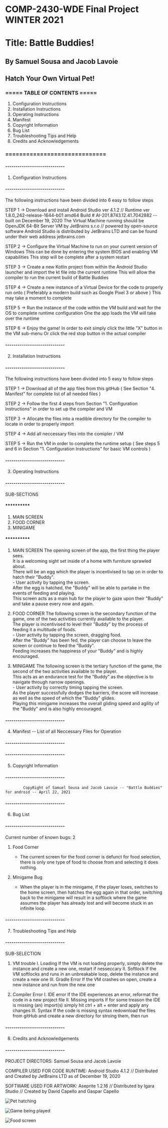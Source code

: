 # COMP-2430-WDE Final Project WINTER 2021
# Title: Battle Buddies!
## By Samuel Sousa and Jacob Lavoie
## Hatch Your Own Virtual Pet!

### ===== TABLE OF CONTENTS =====
1. Configuration Instructions
2. Installation Instructions
3. Operating Instructions
4. Manifest
5. Copyright Information
6. Bug List
7. Troubleshooting Tips and Help
8. Credits and Acknowledgements
### =============================


#### -----------------------------
1. Configuration Instructions
#### -----------------------------

The following instructions have been divided into 6 easy to follow steps

STEP 1 -> Download and install Android Studio ver 4.1.2 // Runtime ver 1.8.0_242-release-1644-b01 amd64
          Build # AI-201.8743.12.41.7042882 -- built on December 19, 2020
          The Virtual Machine running should be OpenJDK 64-Bit Server VM by JetBrains s.r.o // powered by open-source software
          Android Studio is distributed by JetBrains LTD and can be found under their web address jetbrains.com 

STEP 2 -> Configure the Virtual Machine to run on your current version of Windows
          This can be done by entering the system BIOS and enabling VM capabilities
          This step will be complete after a system restart

STEP 3 -> Create a new Kotlin project from within the Android Studio launcher and import the kt file into the current runtime
          This will allow the compiler to run the current build of Battle Buddies

STEP 4 -> Create a new instance of a Virtual Device for the code to properly run onto
          ( Preferably a modern build such as Google Pixel 3 or above )
	  This may take a moment to complete
	
STEP 5 -> Run the instance of the code within the VM build and wait for the OS to complete runtime configuration
	  One the app loads the VM will take over the runtime
					
STEP 6 -> Enjoy the game!
	  In order to exit simply click the little "X" button in the VM sub-menu
	  Or click the red stop button in the actual compiler

#### -----------------------------
2. Installation Instructions
#### -----------------------------

The following instructions have been divided into 5 easy to follow steps

STEP 1 -> Download all of the app files from this gitHub
		( See Section "4. Manifest" for complete list of all needed files )

STEP 2 -> Follow the first 4 steps from Section "1. Configuration Instructions" in order to set up the compiler and VM

STEP 3 -> Allocate the files into a readible directory for the compiler to locate in order to properly import
					
STEP 4 -> Add all neccessary files into the comipler / VM 

STEP 5 -> Run the VM in order to complete the runtime setup
		 ( See steps 5 and 6 in Section "1. Configuration Instructions" for basic VM controls )
					
#### -----------------------------
3. Operating Instructions
#### -----------------------------

SUB-SECTIONS
#### **********
1. MAIN SCREEN
2. FOOD CORNER
3. MINIGAME
#### **********

1. MAIN SCREEN
   The opening screen of the app, the first thing the player sees.  
	 It is a welcoming sight set inside of a home with furniture sprawled about.  
	 There will be an egg which the player is incentivised to tap on in order to hatch their "Buddy".  
	 	- User activity by tapping the screen.  
	 After the egg is hatched, the "Buddy" will be able to partake in the events of feeding and playing.  
	 This screen acts as a main hub for the player to gaze upon their "Buddy" and take a pause every now and again.
	 
2. FOOD CORNER
	 The following screen is the secondary function of the game, one of the two activities currently available to the player.  
	 The player is incentivised to level their "Buddy" by the process of feeding it a multitude of foods.  
	 	- User activity by tapping the screen, dragging food.  
	 After the "Buddy" has been fed, the player can choose to leave the screen or continue to feed the "Buddy".  
	 Feeding increases the happiness of your "Buddy" and is highly encouraged.
	 
3. MINIGAME
   The following screen is the tertiary function of the game, the second of the two activities available to the player.  
	 This acts as an endurance test for the "Buddy" as the objective is to navigate through narrow openings.  
	 	- User activity by correctly timing tapping the screen.  
	 As the player successfully dodges the barriers, the score will increase as well as the speed of which the "Buddy" glides.  
	 Playing this minigame increases the overall gliding speed and agility of the "Buddy" and is also highly encouraged.  
	 
#### -----------------------------
4. Manifest -- List of all Neccessary Files for Operation
#### -----------------------------

#### -----------------------------
5. Copyright Information
#### -----------------------------

			CopyRight of Samuel Sousa and Jacob Lavoie -- "Battle Buddies" for android -- April 22, 2021
			
#### -----------------------------
6. Bug List
#### -----------------------------

Current number of known bugs: 2

1. Food Corner
   - The current screen for the food corner is defunct for food selection, there is only one type of food to choose from and selecting it does nothing.
   
2. Minigame Bug
   - When the player is in the minigame, if the player loses, switches to the home screen, then hatches the egg again in that order,
     switching back to the minigame will result in a softlock where the game assumes the player has already lost and will become stuck
     in an infinite loop.

#### -----------------------------
7. Troubleshooting Tips and Help
#### -----------------------------

SUB-SELECTION

1. VM trouble
	I. Loading
		If the VM is not loading properly, simply delete the instance and create a new one, restart if nesseccary
	II. Softlock
		If the VM softlocks and runs in an unbreakable loop, delete the instance and create a new one
	III. Gradle Error
		If the VM crashes on open, create a new instance and run from the new one
	
2. Compiler Error
	I. IDE error
		If the IDE experiences an error, reformat the code in a new project file
	II. Missing imports
		If for some treason the IDE is missing (an) import(s) simply hit ctrl + alt + enter and apply any changes
	III. Syntax
		If the code is missing syntax redownload the files from gitHub and create a new directory for stroing them, then run

#### -----------------------------
8. Credits and Acknowledgements
#### -----------------------------

PROJECT DIRECTORS: Samuel Sousa and Jacob Lavoie

COMPILER USED FOR CODE RUNTIME: Android Studio 4.1.2 // Distributed and Created by JetBrains LTD as of December 19, 2020

SOFTWARE USED FOR ARTWORK: Aseprite 1.2.16 // Distributed by Igara Studio // Created by David Capello and Gaspar Capello
	 

![Pet hatching](https://github.com/Samuel36Sousa/COMP2430/blob/96bcc3a3c4ce372056a1322da7629a238c1ded98/ReadMe%20media/Hatching.gif)

![Game being played](https://github.com/Samuel36Sousa/COMP2430/blob/a571e77b4aef7accdd90baf59a179a1d19c617c6/ReadMe%20media/Playing.gif)

![Food screen](https://github.com/Samuel36Sousa/COMP2430/blob/5e7c8f845f885e7c633b933808ece2e9dd3eba6e/ReadMe%20media/Feed.PNG)
